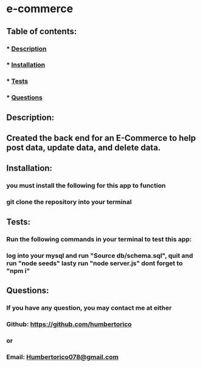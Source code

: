 # e-commerce

  ## Table of contents:
  ### * [Description](#description)
  ### * [Installation](#installation)
  ### * [Tests](#tests)
  ### * [Questions](#questions)

  ## Description:
  ## Created the back end for an E-Commerce to help post data, update data, and delete data.

  ## Installation:
  ### you must install the following for this app to function
  ### git clone the repository into your terminal


  ## Tests:
  ### Run the following commands in your terminal to test this app:
  ### log into your mysql and run "Source db/schema.sql", quit and run "node seeds" lasty run "node server.js" dont forget to "npm i" 

  ## Questions:
  ### If you have any question, you may contact me at either
  ### Github: https://github.com/humbertorico
  ### or
  ### Email: Humbertorico078@gmail.com
